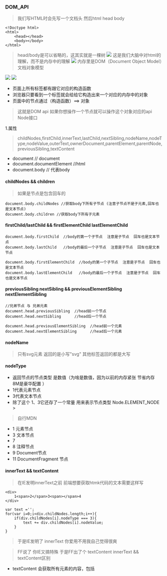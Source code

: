 ### DOM_API

>我们写HTML时会先写一个文档头<!Doctype html> 然后html head body
```
<!Doctype html>
<html>
    <head></head>
    <body></body>
</html>
``` 
> head/body是可以省略的，这其实就是一棵树 
![](https://sltrust.github.io/note/img/note027_0.png)
这是我们大脑中对html的理解，而不是内存中的理解 ![](https://sltrust.github.io/note/img/note027_1.png)
内存里是DOM（Document Object Model）文档对象模型

![](https://sltrust.github.io/note/img/note027_2.png)
![](https://sltrust.github.io/note/img/note027_3.png)

- 页面上所有标签都有跟它对应的构造函数
- 浏览器只要看到一个标签就会给给它构造出来一个对应的内存中的对象
- 页面中的节点通过（构造函数）==> 对象
> 这就是DOM api 如果你想操作一个节点就可以操作这个对象对应的api
Node接口

1.属性

> childNodes,firstChild,innerText,lastChild,nextSibling,nodeName,nodeType,nodeValue,outerText,ownerDocument,parentElement,parentNode,previousSibling,textContent

- document //  document
- document.documentElement //html
- document.body  // 代表body
#### childNodes && children
> 如果是节点是包含回车的
```
document.body.childNodes //获取body下所有子节点 (注意子节点不是子元素,回车也是文本节点)
document.body.children //获取body下所有子元素
```

#### firstChild/lastChild && firstElementChild lastElementChild
```
document.body.firstChild  //body的第一个子节点  注意是子节点  回车也是文本节点
document.body.lastChild   //body的最后一个子节点  注意是子节点  回车也是文本节点

document.body.firstElementChild  //body的第一个子节点  注意是子节点  回车也是文本节点
document.body.lastElementChild   //body的最后一个子节点  注意是子节点  回车也是文本节点
```
#### previousSibling nextSibling && previousElementSibling nextElementSibling
```
//兄弟节点 与 兄弟元素
document.head.previousSibling  //head前一个节点
document.head.nextSibling      //head后一个节点

document.head.previousElementSibling  //head前一个元素
document.head.nextElementSibling      //head后一个元素
```
#### nodeName

> 只有svg元素 返回的是小写"svg" 其他标签返回的都是大写

#### nodeType

- 返回节点的节点类型 是数值（为啥是数值，因为以前的内存紧张 节省内存 8M是豪华配置 ）
- 1代表元素节点
- 3代表文本节点 
- 除了这个 1、3它还存了一个常量 用来表示节点类型 Node.ELEMENT_NODE >

> 自行MDN

- 1 元素节点
- 3 文本节点
- 7
- 8 注释节点
- 9 Document节点
- 11 DocumentFragment 节点

#### innerText && textContent

> 在IE发明innerText之前 前端想要获取htmk代码的文本需要这样写
```
<div>
    1<span>2</span>3<span></span>4
</div>

var text ='';
for(var i=0;i<div.childNodes.length;i++){
    if(div.childNodes[i].nodeType === 3){
        text += div.childNodes[i].nodeValue;
    }
}
```
> 于是IE发明了 innerText 你爱用不用我自己觉得很爽

> FF说了 你IE又搞特殊 于是FF出了个 textContent
innerText && textContent区别

- textContent 会获取所有元素的内容，包括 <script> 和 <style> 元素，然而 innerText 不会。
- innerText意识到样式，并且不会返回隐藏元素的文本，而textContent会。
- 由于 innerText 受 CSS 样式的影响，它会触发重排（reflow），但textContent 不会。
- 与 textContent 不同的是, 在 Internet Explorer (对于小于等于 IE11 的版本) 中对 innerText 进行修改， 不仅会移除当前元素的子节点，而且还会永久性地破坏所有后代文本节点（所以不可能再次将节点再次插入到任何其他元素或同一元素中）。

#### 到底用谁
```
'textContent' in document.body ? document.body.textContent : document.body.innerText
```

2.方法（如果一个属性是函数，那么这个属性就也叫做方法；换言之，方法是函数属性）
- createElement()  //创建节点
- appendChild()  
- cloneNode()   //复制一个节点   有一个参数[param] true/false 默认false true代表深拷贝
- contains()    //Node.contains()返回的是一个布尔值，来表示传入的节点是否为该节点的后代节点。
- hasChildNodes() //判断一个节点是否有后代节点
- insertBefore() 
- isEqualNode()  //节点是否相等 div2 = div1.cloneNode(true);   div2.isEqualNode(div1) 返回true
- isSameNode()   //判断是否相同(就是是不是同一个)  你与你自己肯定是同一个人  1===1
- removeChild()  //移除一个节点，但是这个节点不是真的没了，还在内存里 只是从页面移除了
- replaceChild() //替换一个节点，但是这个节点不是真的没了，还在内存里 只是从页面移除了
- normalize() // 常规化 

```
var wrapper = document.createElement("div");

wrapper.appendChild(document.createTextNode("Part 1 "));
wrapper.appendChild(document.createTextNode("Part 2 "));

// 这时(规范化之前),wrapper.childNodes.length === 2
// wrapper.childNodes[0].textContent === "Part 1 "
// wrapper.childNodes[1].textContent === "Part 2 "

wrapper.normalize();
// 现在(规范化之后), wrapper.childNodes.length === 1
// wrapper.childNodes[0].textContent === "Part 1 Part 2"
```

> 搞清楚英文单词的意思就知道用法
如果发现知道英文后依然不明白用法，看 MDN 的例子即可，如 normalize

> DOM APi 无外乎「增删改查」

### Document 接口
#### 属性
- anchors  //废弃 详情mdn 返回a标签 集合
- body 
- characterSet  //返回字符集
- childElementCount  //返回元素个数
- children //返回子元素 伪数组
- doctype //返回文档头
- documentElement //返回页面根元素 html
- domain  //返回域名
- fullscreen
- head
- hidden
- images 
- links
- location
- onxxxxxxxxx  //监听事件
- origin   
- plugins //安装的插件 静态集合
- readyState 
- referrer  //你访问一个网址  浏览器会问你的引荐者是谁  不然就会被拒之门外
- scripts 
- scrollingElement
- styleSheets
- title
- visibilityState

#### 方法：

- close()
- createDocumentFragment()
- createElement()
- createTextNode()
- execCommand()
- exitFullscreen()
- getElementById()
- getElementsByClassName()
- getElementsByName()
- getElementsByTagName()
- getSelection()
- hasFocus()
- open()
- querySelector()
- querySelectorAll()
- registerElement()
- write()
- writeln()


## 考点
1. previousSibling nextSibling 
2. innerText 和 textContent 的区别
3. nodeType  1代表元素节点  3代表文本节点
4. cloneNode() 设置参数可以深拷贝
5. isEqualNode isSameNode 的区别  isEqualNode是两个节点是否一个样 isSameNode 是 是否是同一个  
6. normalize() 主要体现mdn的作用